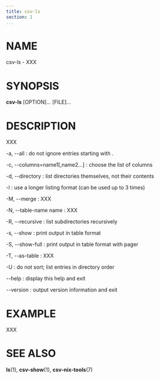 ```yaml
---
title: csv-ls
section: 1
...
```


# NAME #

csv-ls - XXX

# SYNOPSIS #

**csv-ls** [OPTION]... [FILE]...

# DESCRIPTION #

XXX

-a, --all
:   do not ignore entries starting with .

-c, --columns=name1[,name2...]
:   choose the list of columns

-d, --directory
:   list directories themselves, not their contents

-l
:   use a longer listing format (can be used up to 3 times)

-M, --merge
:   XXX

-N, --table-name name
:   XXX

-R, --recursive
:   list subdirectories recursively

-s, --show
:   print output in table format

-S, --show-full
:   print output in table format with pager

-T, --as-table
:   XXX

-U
:   do not sort; list entries in directory order

--help
:   display this help and exit

--version
:   output version information and exit

# EXAMPLE #

XXX

# SEE ALSO #

**ls**(1), **csv-show**(1), **csv-nix-tools**(7)

